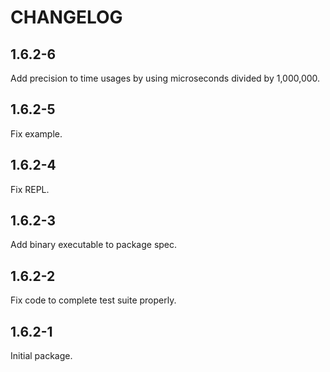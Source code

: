 # CHANGELOG

## 1.6.2-6

Add precision to time usages by using microseconds divided by 1,000,000.

## 1.6.2-5

Fix example.

## 1.6.2-4

Fix REPL.

## 1.6.2-3

Add binary executable to package spec.

## 1.6.2-2

Fix code to complete test suite properly.

## 1.6.2-1

Initial package.